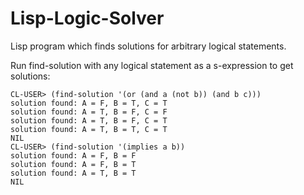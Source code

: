 Lisp-Logic-Solver
=================

Lisp program which finds solutions for arbitrary logical statements.

Run find-solution with any logical statement as a s-expression to get solutions:

```
CL-USER> (find-solution '(or (and a (not b)) (and b c)))
solution found: A = F, B = T, C = T
solution found: A = T, B = F, C = F
solution found: A = T, B = F, C = T
solution found: A = T, B = T, C = T
NIL
CL-USER> (find-solution '(implies a b))
solution found: A = F, B = F
solution found: A = F, B = T
solution found: A = T, B = T
NIL
```
